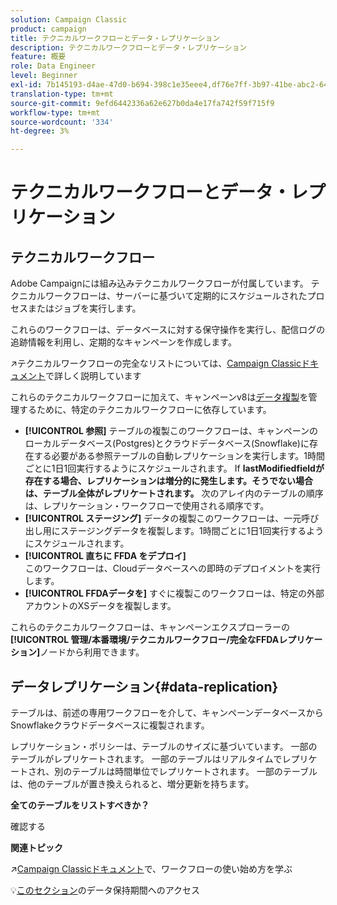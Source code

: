 ```yaml
---
solution: Campaign Classic
product: campaign
title: テクニカルワークフローとデータ・レプリケーション
description: テクニカルワークフローとデータ・レプリケーション
feature: 概要
role: Data Engineer
level: Beginner
exl-id: 7b145193-d4ae-47d0-b694-398c1e35eee4,df76e7ff-3b97-41be-abc2-640748680ff3
translation-type: tm+mt
source-git-commit: 9efd6442336a62e627b0da4e17fa742f59f715f9
workflow-type: tm+mt
source-wordcount: '334'
ht-degree: 3%

---
```


# テクニカルワークフローとデータ・レプリケーション

## テクニカルワークフロー

Adobe Campaignには組み込みテクニカルワークフローが付属しています。 テクニカルワークフローは、サーバーに基づいて定期的にスケジュールされたプロセスまたはジョブを実行します。

これらのワークフローは、データベースに対する保守操作を実行し、配信ログの追跡情報を利用し、定期的なキャンペーンを作成します。

:arrow_upper_right:テクニカルワークフローの完全なリストについては、[Campaign Classicドキュメント](https://experienceleague.adobe.com/docs/campaign-classic/using/automating-with-workflows/advanced-management/about-technical-workflows.html?lang=en#overview)で詳しく説明しています

これらのテクニカルワークフローに加えて、キャンペーンv8は[データ複製](#data-replication)を管理するために、特定のテクニカルワークフローに依存しています。

* **[!UICONTROL 参照]**
テーブルの複製このワークフローは、キャンペーンのローカルデータベース(Postgres)とクラウドデータベース(Snowflake)に存在する必要がある参照テーブルの自動レプリケーションを実行します。1時間ごとに1日1回実行するようにスケジュールされます。 If 
**lastModifiedfieldが存在する場合、レプリケーションは増分的に発生します。そうでない場合は、テーブル全体がレプリケートされます。** 次のアレイ内のテーブルの順序は、レプリケーション・ワークフローで使用される順序です。
* **[!UICONTROL ステージング]**
データの複製このワークフローは、一元呼び出し用にステージングデータを複製します。1時間ごとに1日1回実行するようにスケジュールされます。
* **[!UICONTROL 直ちに FFDA をデプロイ]**\
   このワークフローは、Cloudデータベースへの即時のデプロイメントを実行します。
* **[!UICONTROL FFDAデータを]**
すぐに複製このワークフローは、特定の外部アカウントのXSデータを複製します。

これらのテクニカルワークフローは、キャンペーンエクスプローラーの&#x200B;**[!UICONTROL 管理/本番環境/テクニカルワークフロー/完全なFFDAレプリケーション]**&#x200B;ノードから利用できます。

## データレプリケーション{#data-replication}

テーブルは、前述の専用ワークフローを介して、キャンペーンデータベースからSnowflakeクラウドデータベースに複製されます。

レプリケーション・ポリシーは、テーブルのサイズに基づいています。 一部のテーブルがレプリケートされます。 一部のテーブルはリアルタイムでレプリケートされ、別のテーブルは時間単位でレプリケートされます。 一部のテーブルは、他のテーブルが置き換えられると、増分更新を持ちます。

**全てのテーブルをリストすべきか？**

確認する

**関連トピック**

:arrow_upper_right:[Campaign Classicドキュメント](https://experienceleague.adobe.com/docs/campaign-classic/using/automating-with-workflows/introduction/about-workflows.html?lang=en#automating-with-workflows)で、ワークフローの使い始め方を学ぶ

:bulb:[このセクション](../dev/datamodel-best-practices.md#data-retention)のデータ保持期間へのアクセス

